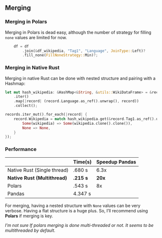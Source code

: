 ## Merging

### Merging in Polars

Merging in Polars is dead easy, although the number of strategy for filling `none` values are limited for now.

```rust
    df = df
        .join(&df_wikipedia, "Tag1", "Language", JoinType::Left)?
        .fill_none(FillNoneStrategy::Min)?;
```

### Merging in Native Rust

Merging in native Rust can be done with nested structure and pairing with a Hashmap:

```rust
let mut hash_wikipedia: &HashMap<&String, &utils::WikiDataFrame> = &records_wikipedia
    .iter()
    .map(|record| (record.Language.as_ref().unwrap(), record))
    .collect();

records.iter_mut().for_each(|record| {
    record.Wikipedia = match hash_wikipedia.get(&record.Tag1.as_ref().unwrap()) {
        Some(wikipedia) => Some(wikipedia.clone().clone()),
        None => None,
    }
});
```

### Performance

| |Time\(s\) |Speedup Pandas |
| --- | --- | --- |
|Native Rust \(Single thread\) |.680 s |6.3x |
|**Native Rust \(Multithread\)** |**.215 s** |**20x** |
|Polars |.543 s |8x |
|Pandas |4.347 s | |

For merging, having a nested structure with `None` values can be very verbose. Having a flat structure is a huge plus. So, I’ll recommend using **Polars** if merging is key.

_I’m not sure If polars merging is done multi-threaded or not. It seems to be multithreaded by default._

